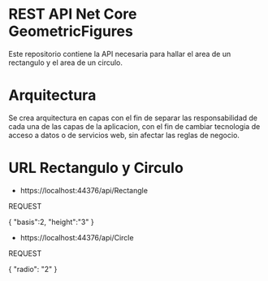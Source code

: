 # REST API Net Core GeometricFigures
Este repositorio contiene la API necesaria para hallar el area de un rectangulo y el area de un circulo.

# Arquitectura
Se crea arquitectura en capas con el fin de separar las responsabilidad de cada una de las capas de la aplicacion, con el fin de cambiar tecnologia de acceso a datos o de servicios web, sin afectar las reglas de negocio.

# URL Rectangulo y Circulo 
 * https://localhost:44376/api/Rectangle
 
 REQUEST
 
 {
    "basis":2,
    "height":"3"
 }
 
 * https://localhost:44376/api/Circle
 
 REQUEST
 
 {
    "radio": "2"
 }

